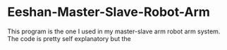 # Eeshan-Master-Slave-Robot-Arm
This program is the one I used in my master-slave arm robot arm system. The code is pretty self explanatory but the 
